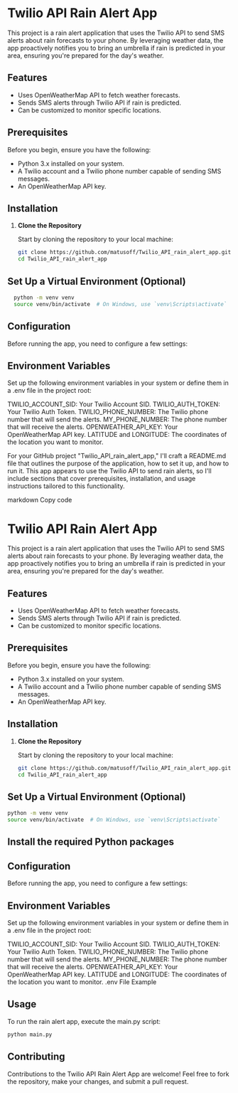 # Twilio API Rain Alert App

This project is a rain alert application that uses the Twilio API to send SMS alerts about rain forecasts to your phone. By leveraging weather data, the app proactively notifies you to bring an umbrella if rain is predicted in your area, ensuring you're prepared for the day's weather.

## Features

- Uses OpenWeatherMap API to fetch weather forecasts.
- Sends SMS alerts through Twilio API if rain is predicted.
- Can be customized to monitor specific locations.

## Prerequisites

Before you begin, ensure you have the following:

- Python 3.x installed on your system.
- A Twilio account and a Twilio phone number capable of sending SMS messages.
- An OpenWeatherMap API key.

## Installation

1. **Clone the Repository**

   Start by cloning the repository to your local machine:

   ```bash
   git clone https://github.com/matusoff/Twilio_API_rain_alert_app.git
   cd Twilio_API_rain_alert_app

## Set Up a Virtual Environment (Optional)
```bash
  python -m venv venv
  source venv/bin/activate  # On Windows, use `venv\Scripts\activate`
```

## Configuration
Before running the app, you need to configure a few settings:

## Environment Variables

Set up the following environment variables in your system or define them in a .env file in the project root:

TWILIO_ACCOUNT_SID: Your Twilio Account SID.
TWILIO_AUTH_TOKEN: Your Twilio Auth Token.
TWILIO_PHONE_NUMBER: The Twilio phone number that will send the alerts.
MY_PHONE_NUMBER: The phone number that will receive the alerts.
OPENWEATHER_API_KEY: Your OpenWeatherMap API key.
LATITUDE and LONGITUDE: The coordinates of the location you want to monitor.


For your GitHub project "Twilio_API_rain_alert_app," I'll craft a README.md file that outlines the purpose of the application, how to set it up, and how to run it. This app appears to use the Twilio API to send rain alerts, so I'll include sections that cover prerequisites, installation, and usage instructions tailored to this functionality.

markdown
Copy code
# Twilio API Rain Alert App

This project is a rain alert application that uses the Twilio API to send SMS alerts about rain forecasts to your phone. By leveraging weather data, the app proactively notifies you to bring an umbrella if rain is predicted in your area, ensuring you're prepared for the day's weather.

## Features

- Uses OpenWeatherMap API to fetch weather forecasts.
- Sends SMS alerts through Twilio API if rain is predicted.
- Can be customized to monitor specific locations.

## Prerequisites

Before you begin, ensure you have the following:

- Python 3.x installed on your system.
- A Twilio account and a Twilio phone number capable of sending SMS messages.
- An OpenWeatherMap API key.

## Installation

1. **Clone the Repository**

   Start by cloning the repository to your local machine:

   ```bash
   git clone https://github.com/matusoff/Twilio_API_rain_alert_app.git
   cd Twilio_API_rain_alert_app
   
## Set Up a Virtual Environment (Optional)

  ```bash
python -m venv venv
source venv/bin/activate  # On Windows, use `venv\Scripts\activate`
  ```

## Install the required Python packages

## Configuration
Before running the app, you need to configure a few settings:

## Environment Variables

Set up the following environment variables in your system or define them in a .env file in the project root:

TWILIO_ACCOUNT_SID: Your Twilio Account SID.
TWILIO_AUTH_TOKEN: Your Twilio Auth Token.
TWILIO_PHONE_NUMBER: The Twilio phone number that will send the alerts.
MY_PHONE_NUMBER: The phone number that will receive the alerts.
OPENWEATHER_API_KEY: Your OpenWeatherMap API key.
LATITUDE and LONGITUDE: The coordinates of the location you want to monitor.
.env File Example

## Usage
To run the rain alert app, execute the main.py script:

```bash
python main.py
```

## Contributing
Contributions to the Twilio API Rain Alert App are welcome! Feel free to fork the repository, make your changes, and submit a pull request.


